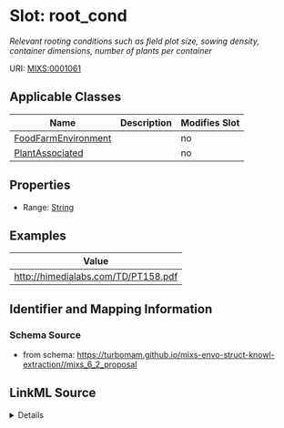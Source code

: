 # Slot: root_cond


_Relevant rooting conditions such as field plot size, sowing density, container dimensions, number of plants per container_



URI: [MIXS:0001061](https://w3id.org/mixs/0001061)



<!-- no inheritance hierarchy -->




## Applicable Classes

| Name | Description | Modifies Slot |
| --- | --- | --- |
[FoodFarmEnvironment](FoodFarmEnvironment.md) |  |  no  |
[PlantAssociated](PlantAssociated.md) |  |  no  |







## Properties

* Range: [String](String.md)






## Examples

| Value |
| --- |
| http://himedialabs.com/TD/PT158.pdf |

## Identifier and Mapping Information







### Schema Source


* from schema: https://turbomam.github.io/mixs-envo-struct-knowl-extraction//mixs_6_2_proposal




## LinkML Source

<details>
```yaml
name: root_cond
description: Relevant rooting conditions such as field plot size, sowing density,
  container dimensions, number of plants per container
title: rooting conditions
notes:
- condition
examples:
- value: http://himedialabs.com/TD/PT158.pdf
from_schema: https://turbomam.github.io/mixs-envo-struct-knowl-extraction//mixs_6_2_proposal
rank: 1000
slot_uri: MIXS:0001061
multivalued: false
alias: root_cond
domain_of:
- FoodFarmEnvironment
- PlantAssociated
range: string
required: false
recommended: false
structured_pattern:
  syntax: '{PMID}|{DOI}|{URL}|{text}'
  interpolated: true
  partial_match: true

```
</details>
